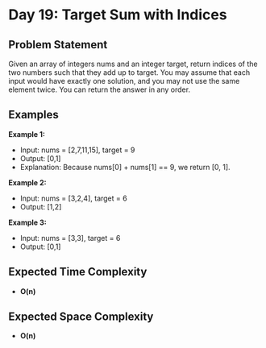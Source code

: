 # Day 19: Target Sum with Indices

## Problem Statement

Given an array of integers nums and an integer target, return indices of the two numbers such that they add up to target. 
You may assume that each input would have exactly one solution, and you may not use the same element twice.
You can return the answer in any order.

## Examples

**Example 1:**

- Input: nums = [2,7,11,15], target = 9
- Output: [0,1]
- Explanation: Because nums[0] + nums[1] == 9, we return [0, 1].

**Example 2:**

- Input: nums = [3,2,4], target = 6
- Output: [1,2]

**Example 3:**

- Input: nums = [3,3], target = 6
- Output: [0,1]

## Expected Time Complexity

- **O(n)**

## Expected Space Complexity

- **O(n)**
